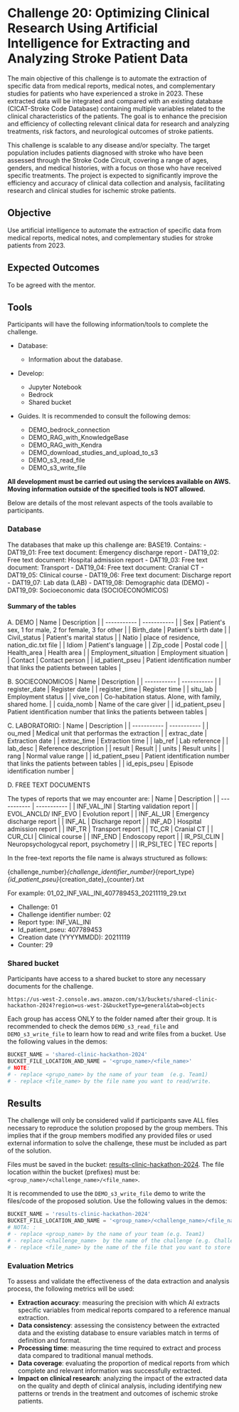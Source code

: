 # Challenge 20: Optimizing Clinical Research Using Artificial Intelligence for Extracting and Analyzing Stroke Patient Data


The main objective of this challenge is to automate the extraction of specific data from medical reports, medical notes, and complementary studies for patients who have experienced a stroke in 2023. These extracted data will be integrated and compared with an existing database (CICAT-Stroke Code Database) containing multiple variables related to the clinical characteristics of the patients. The goal is to enhance the precision and efficiency of collecting relevant clinical data for research and analyzing treatments, risk factors, and neurological outcomes of stroke patients.

This challenge is scalable to any disease and/or specialty. The target population includes patients diagnosed with stroke who have been assessed through the Stroke Code Circuit, covering a range of ages, genders, and medical histories, with a focus on those who have received specific treatments. The project is expected to significantly improve the efficiency and accuracy of clinical data collection and analysis, facilitating research and clinical studies for ischemic stroke patients.



## Objective

Use artificial intelligence to automate the extraction of specific data from medical reports, medical notes, and complementary studies for stroke patients from 2023.


## Expected Outcomes
To be agreed with the mentor.

## Tools

Participants will have the following information/tools to complete the challenge.

- Database:
    - Information about the database.

- Develop:
    - Jupyter Notebook
    - Bedrock
    - Shared bucket 

- Guides. It is recommended to consult the following demos:
    - DEMO_bedrock_connection
    - DEMO_RAG_with_KnowledgeBase
    - DEMO_RAG_with_Kendra
    - DEMO_download_studies_and_upload_to_s3
    - DEMO_s3_read_file
    - DEMO_s3_write_file


**All development must be carried out using the services available on AWS. Moving information outside of the specified tools is NOT allowed.**

Below are details of the most relevant aspects of the tools available to participants.

### Database
 
The databases that make up this challenge are:
BASE19. Contains:
  	-	DAT19_01: Free text document: Emergency discharge report
 	 -	DAT19_02: Free text document: Hospital admission report
 	 -	DAT19_03: Free text document: Transport
 	 -	DAT19_04: Free text document: Cranial CT
	  - DAT19_05: Clinical course
 	 - DAT19_06: Free text document: Discharge report
 	 - DAT19_07: Lab data (LAB)
 	 - DAT19_08: Demographic data (DEMO)
 	 - DAT19_09: Socioeconomic data (SOCIOECONOMICOS)



#### Summary of the tables

A. DEMO
| Name      | Description |
| ----------- | ----------- |
| Sex      | Patient's sex, 1 for male, 2 for female, 3 for other      |
| Birth_date      | Patient's birth date     |
| Civil_status      | Patient's marital status      |
| Natio      | place of residence, nation_dic.txt file      |
| Idiom      | Patient's language   |
| Zip_code      | Postal code      |
| Health_area      | Health area       |
| Employment_situation      | Employment situation       |
| Contact      | Contact person     |
| id_patient_pseu      | Patient identification number that links the patients between tables      |

B. SOCIECONOMICOS
| Name      | Description |
| ----------- | ----------- |
| register_date      | Register date     |
| register_time      | Register time     |
| situ_lab      | Employment status     |
| vive_con      | Co-habitation status. Alone, with family, shared home.   |
| cuida_nomb      | Name of the care giver       |
| id_patient_pseu      | Patient identification number that links the patients between tables       |

C. LABORATORIO:
| Name      | Description |
| ----------- | ----------- |
| ou_med      | Medical unit that performas the extraction    |
| extrac_date      | Extraction date   |
| extrac_time      | Extraction time    |
| lab_ref      | Lab reference   |
| lab_desc      | Reference description  |
| result      | Result    |
| units      | Result units    |
| rang      | Normal value range   |
| id_patient_pseu      | Patient identification number that links the patients between tables    |
| id_epis_pseu      | Episode identification number  |



D. FREE TEXT DOCUMENTS


The types of reports that we may encounter are:
| Name      | Description |
| ----------- | ----------- |
| INF_VAL_INI      | Starting validation report  |
| EVOL_ANCLD/ INF_EVO      | Evolution report |
| INF_AL_UR      | Emergency discharge report  |
| INF_AL      | Discharge report  |
| INF_AD      | Hospital admission report  |
| INF_TR      | Transport report  |
| TC_CR      | Cranial CT  |
| CUR_CLI      | Clinical course  |
| INF_END      | Endoscopy report  |
| IR_PSI_CLIN      | Neuropsychologycal report, psychometry  |
| IR_PSI_TEC      | TEC reports  |

In the free-text reports the file name is always structured as follows:

{challenge_number}_{challenge_identifier_number}_{report_type}_{id_patient_pseu}_{creation_date}_{counter}.txt

For example:
01_02_INF_VAL_INI_407789453_20211119_29.txt
-	Challenge: 01
-	Challenge identifier number: 02
-	Report type: INF_VAL_INI
-	Id_patient_pseu: 407789453
-	Creation date (YYYYMMDD): 20211119
-	Counter: 29





	

### Shared bucket

Participants have access to a shared bucket to store any necessary documents for the challenge.

```
https://us-west-2.console.aws.amazon.com/s3/buckets/shared-clinic-hackathon-2024?region=us-west-2&bucketType=general&tab=objects
```

Each group has access ONLY to the folder named after their group. It is recommended to check the demos `DEMO_s3_read_file` and `DEMO_s3_write_file` to learn how to read and write files from a bucket. Use the following values in the demos:

```python
BUCKET_NAME = 'shared-clinic-hackathon-2024'
BUCKET_FILE_LOCATION_AND_NAME = '<grupo_name>/<file_name>'
# NOTE:
# - replace <grupo_name> by the name of your team  (e.g. Team1)
# - replace <file_name> by the file name you want to read/write.
```

## Results

The challenge will only be considered valid if participants save ALL files necessary to reproduce the solution proposed by the group members. This implies that if the group members modified any provided files or used external information to solve the challenge, these must be included as part of the solution.

Files must be saved in the bucket: [results-clinic-hackathon-2024](https://us-west-2.console.aws.amazon.com/s3/buckets/results-clinic-hackathon-2024?region=us-west-2&bucketType=general&tab=objects). The file location within the bucket (prefixes) must be: `<group_name>/<challenge_name>/<file_name>`.

It is recommended to use the `DEMO_s3_write_file` demo to write the files/code of the proposed solution. Use the following values in the demos:

```python
BUCKET_NAME = 'results-clinic-hackathon-2024'
BUCKET_FILE_LOCATION_AND_NAME = '<group_name>/<challenge_name>/<file_name>'
# NOTA: :
# - replace <group_name> by the name of your team (e.g. Team1)
# - replace <challenge_name>  by the name of the challenge (e.g. Challenge1)
# - replace <file_name> by the name of the file that you want to store (e.g., main_code_challenge1.ipynb)

```


### Evaluation Metrics

To assess and validate the effectiveness of the data extraction and analysis process, the following metrics will be used:

-	**Extraction accuracy**: measuring the precision with which AI extracts specific variables from medical reports compared to a reference manual extraction.
-	**Data consistency**: assessing the consistency between the extracted data and the existing database to ensure variables match in terms of definition and format.
-	**Processing time**: measuring the time required to extract and process data compared to traditional manual methods.
-	**Data coverage**: evaluating the proportion of medical reports from which complete and relevant information was successfully extracted.
-	**Impact on clinical research**: analyzing the impact of the extracted data on the quality and depth of clinical analysis, including identifying new patterns or trends in the treatment and outcomes of ischemic stroke patients.
